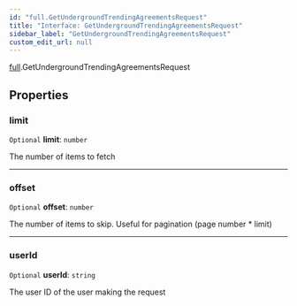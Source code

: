 ```yaml
---
id: "full.GetUndergroundTrendingAgreementsRequest"
title: "Interface: GetUndergroundTrendingAgreementsRequest"
sidebar_label: "GetUndergroundTrendingAgreementsRequest"
custom_edit_url: null
---
```


[full](../namespaces/full.md).GetUndergroundTrendingAgreementsRequest

## Properties

### limit

 `Optional` **limit**: `number`

The number of items to fetch

___

### offset

 `Optional` **offset**: `number`

The number of items to skip. Useful for pagination (page number * limit)

___

### userId

 `Optional` **userId**: `string`

The user ID of the user making the request

